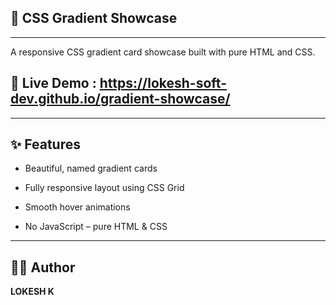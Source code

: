 ## 🌈 CSS Gradient Showcase
---
A responsive CSS gradient card showcase built with pure HTML and CSS.

## 🔗 Live Demo : https://lokesh-soft-dev.github.io/gradient-showcase/
---
## ✨ Features

- Beautiful, named gradient cards

- Fully responsive layout using CSS Grid

- Smooth hover animations

- No JavaScript – pure HTML & CSS
---
## 🧑‍💻 Author

**LOKESH K**
